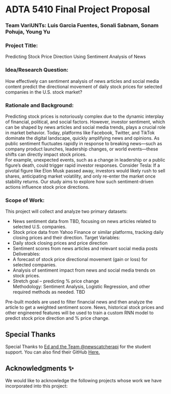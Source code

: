 # ADTA 5410 Final Project Proposal
### Team VariUNTs: Luis Garcia Fuentes, Sonali Sabnam, Sonam Pohuja, Young Yu <br>
### Project Title: 
Predicting Stock Price Direction Using Sentiment Analysis of News <br>
### Idea/Research Question: 
How effectively can sentiment analysis of news articles and social media content predict the directional movement of daily stock prices for selected companies in the U.S. stock market? <br>
### Rationale and Background: 
Predicting stock prices is notoriously complex due to the dynamic interplay of financial, political, and social factors. However, investor sentiment, which can be shaped by news articles and social media trends, plays a crucial role in market behavior. Today, platforms like Facebook, Twitter, and TikTok dominate the digital landscape, quickly amplifying news and opinions. As public sentiment fluctuates rapidly in response to breaking news—such as company product launches, leadership changes, or world events—these shifts can directly impact stock prices. <br>
For example, unexpected events, such as a change in leadership or a public figure’s death, could trigger rapid investor responses. Consider Tesla: If a pivotal figure like Elon Musk passed away, investors would likely rush to sell shares, anticipating market volatility, and only re-enter the market once stability returns. Our study aims to explore how such sentiment-driven actions influence stock price directions.<br>
### Scope of Work: 
This project will collect and analyze two primary datasets:
- News sentiment data from TBD, focusing on news articles related to selected U.S. companies.
- Stock price data from Yahoo Finance or similar platforms, tracking daily closing prices and their direction.
Target Variables:
- Daily stock closing prices and price direction
- Sentiment scores from news articles and relevant social media posts
Deliverables:
- A forecast of stock price directional movement (gain or loss) for selected companies.
- Analysis of sentiment impact from news and social media trends on stock prices.
- Stretch goal – predicting % price change <br>
Methodology:
Sentiment Analysis, Logistic Regression, and other required methods as needed. TBD <br>


Pre-built models are used to filter financial news and then analyze the article to get a weighted sentiment score. News, historical stock prices and other engineered features will be used to train a custom RNN model to predict stock price direction and % price change. <br>

## Special Thanks

Special Thanks to [Ed and the Team @newscatcherapi](https://www.newscatcherapi.com/) for the student support. You can also find their GitHub [Here.](https://github.com/NewscatcherAPI)


## Acknowledgments ✨

We would like to acknowledge the following projects whose work we have incorporated into this project:

<!-- ALL-CONTRIBUTORS-LIST:START - Do not remove or modify this section -->
<!-- prettier-ignore-start -->
<!-- markdownlint-disable -->

<!-- markdownlint-restore -->
<!-- prettier-ignore-end -->

<!-- ALL-CONTRIBUTORS-LIST:END -->


